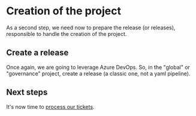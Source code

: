 # Creation of the project

As a second step, we need now to prepare the release (or releases), responsible to handle the creation of the project.

## Create a release

Once again, we are going to leverage Azure DevOps. So, in the "global" or "governance" project, create a release (a classic one, not a yaml pipeline).




## Next steps

It's now time to [process our tickets](../processing/readme.md).
